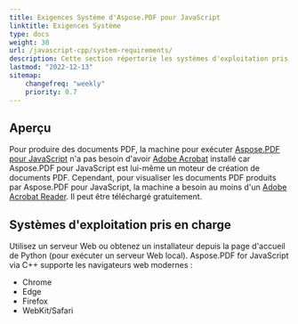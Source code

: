 ```yaml
---
title: Exigences Système d'Aspose.PDF pour JavaScript
linktitle: Exigences Système
type: docs
weight: 30
url: /javascript-cpp/system-requirements/
description: Cette section répertorie les systèmes d'exploitation pris en charge qu'un développeur doit avoir pour travailler avec succès avec Aspose.PDF pour JavaScript via C++.
lastmod: "2022-12-13"
sitemap:
    changefreq: "weekly"
    priority: 0.7
---
```


## Aperçu

Pour produire des documents PDF, la machine pour exécuter [Aspose.PDF pour JavaScript](https://products.aspose.com/pdf/javascript-cpp/) n'a pas besoin d'avoir [Adobe Acrobat](https://www.adobe.com/acrobat/acrobat-pro.html) installé car Aspose.PDF pour JavaScript est lui-même un moteur de création de documents PDF. Cependant, pour visualiser les documents PDF produits par Aspose.PDF pour JavaScript, la machine a besoin au moins d'un [Adobe Acrobat Reader](https://www.adobe.com/acrobat/pdf-reader.html). Il peut être téléchargé gratuitement.

## Systèmes d'exploitation pris en charge

Utilisez un serveur Web ou obtenez un installateur depuis la page d'accueil de Python (pour exécuter un serveur Web local).
 Aspose.PDF for JavaScript via C++ supporte les navigateurs web modernes :

- Chrome
- Edge
- Firefox
- WebKit/Safari